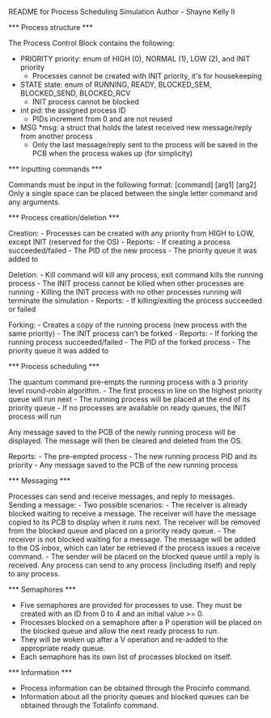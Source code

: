README for Process Scheduling Simulation
Author - Shayne Kelly II

*** Process structure ***

The Process Control Block contains the following:
- PRIORITY priority: enum of HIGH (0), NORMAL (1), LOW (2), and INIT priority
	- Processes cannot be created with INIT priority, it's for housekeeping
- STATE state: enum of RUNNING, READY, BLOCKED_SEM, BLOCKED_SEND, BLOCKED_RCV
	- INIT process cannot be blocked
- int pid: the assigned process ID
	- PIDs increment from 0 and are not reused
- MSG *msg: a struct that holds the latest received new message/reply from another process
	- Only the last message/reply sent to the process will be saved in the PCB 
	when the process wakes up (for simplicity)

*** Inputting commands ***

Commands must be input in the following format:
	[command] [arg1] [arg2]
Only a single space can be placed between the single letter command and any arguments.

*** Process creation/deletion ***

Creation:
	- Processes can be created with any priority from HIGH to LOW, 
	except INIT (reserved for the OS)
	- Reports:
		- If creating a process succeeded/failed
		- The PID of the new process
		- The priority queue it was added to

Deletion:
	- Kill command will kill any process, exit command kills the running process
	- The INIT process cannot be killed when other processes are running
		- Killing the INIT process with no other processes running will terminate the simulation
	- Reports:
		- If killing/exiting the process succeeded or failed

Forking:
	- Creates a copy of the running process (new process with the same priority)
	- The INIT process can't be forked
	- Reports:
		- If forking the running process succeeded/failed
		- The PID of the forked process
		- The priority queue it was added to

*** Process scheduling ***

The quantum command pre-empts the running process with a 3 priority level round-robin algorithm.
	- The first process in line on the highest priority queue will run next
	- The running process will be placed at the end of its priority queue
	- If no processes are available on ready queues, the INIT process will run

Any message saved to the PCB of the newly running process will be displayed. 
The message will then be cleared and deleted from the OS.

Reports:
	- The pre-empted process
	- The new running process PID and its priority
	- Any message saved to the PCB of the new running process

*** Messaging ***

Processes can send and receive messages, and reply to messages.
Sending a message:
	- Two possible scenarios:
		- The receiver is already blocked waiting to receive a message.
		The receiver will have the message copied to its PCB to display when it runs next.
		The receiver will be removed from the blocked queue and placed on a priority ready queue.
		- The receiver is not blocked waiting for a message.
		The message will be added to the OS inbox, which can later be retrieved if the process
		issues a receive command.
	- The sender will be placed on the blocked queue until a reply is received.
Any process can send to any process (including itself) and reply to any process.

*** Semaphores ***

- Five semaphores are provided for processes to use. They must be created with an ID from 0 to 4
and an initial value >= 0.
- Processes blocked on a semaphore after a P operation will be placed on the blocked queue and 
allow the next ready process to run.
- They will be woken up after a V operation and re-added to the appropriate ready queue.
- Each semaphore has its own list of processes blocked on itself.

*** Information ***

- Process information can be obtained through the Procinfo command.
- Information about all the priority queues and blocked queues can be obtained through the
Totalinfo command.